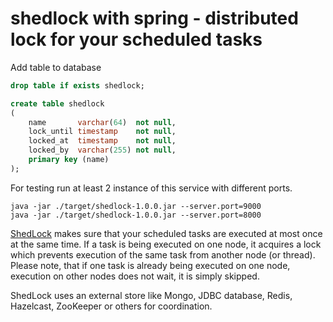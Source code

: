# shedlock with spring - distributed lock for your scheduled tasks

Add table to database
```sql
drop table if exists shedlock;

create table shedlock
(
    name       varchar(64)  not null,
    lock_until timestamp    not null,
    locked_at  timestamp    not null,
    locked_by  varchar(255) not null,
    primary key (name)
);
```
For testing run at least 2 instance of this service with different ports.
```shell
java -jar ./target/shedlock-1.0.0.jar --server.port=9000
java -jar ./target/shedlock-1.0.0.jar --server.port=8000
```

[ShedLock](https://github.com/lukas-krecan/ShedLock) makes sure that your scheduled tasks are executed at most once at the same time. 
If a task is being executed on one node, it acquires a lock which prevents execution of the same task from another node (or thread). 
Please note, that if one task is already being executed on one node, 
execution on other nodes does not wait, it is simply skipped.

ShedLock uses an external store like Mongo, JDBC database, Redis, Hazelcast, ZooKeeper or others for coordination.
